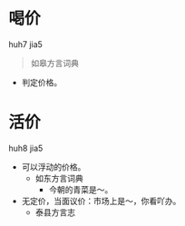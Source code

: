 

# 喝价
huh7 jia5
> 如皋方言词典
- 判定价格。



# 活价
huh8 jia5
+ 可以浮动的价格。
  * 如东方言词典
    - 今朝的青菜是～。
+ 无定价，当面议价：市场上是～，你看吖办。
  * 泰县方言志
